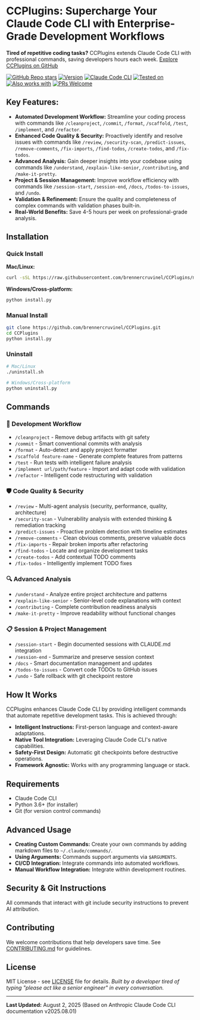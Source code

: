 # CCPlugins: Supercharge Your Claude Code CLI with Enterprise-Grade Development Workflows

**Tired of repetitive coding tasks?** CCPlugins extends Claude Code CLI with professional commands, saving developers hours each week. [Explore CCPlugins on GitHub](https://github.com/brennercruvinel/CCPlugins)

[![GitHub Repo stars](https://img.shields.io/github/stars/brennercruvinel/CCPlugins?style=social)](https://github.com/brennercruvinel/CCPlugins)
[![Version](https://img.shields.io/badge/version-2.5.2-blue.svg)](https://github.com/brennercruvinel/CCPlugins)
[![Claude Code CLI](https://img.shields.io/badge/for-Claude%20Code%20CLI-purple.svg)](https://docs.anthropic.com/en/docs/claude-code)
[![Tested on](https://img.shields.io/badge/tested%20on-Opus%204%20%26%20Sonnet%204-orange.svg)](https://claude.ai)
[![Also works with](https://img.shields.io/badge/also%20works%20with-Kimi%20K2-1783ff.svg)](https://github.com/MoonshotAI/Kimi-K2)
[![PRs Welcome](https://img.shields.io/badge/PRs-welcome-brightgreen.svg)](https://github.com/brennercruvinel/CCPlugins/blob/main/CONTRIBUTING.md)

## Key Features:

*   **Automated Development Workflow:** Streamline your coding process with commands like `/cleanproject`, `/commit`, `/format`, `/scaffold`, `/test`, `/implement`, and `/refactor`.
*   **Enhanced Code Quality & Security:** Proactively identify and resolve issues with commands like `/review`, `/security-scan`, `/predict-issues`, `/remove-comments`, `/fix-imports`, `/find-todos`, `/create-todos`, and `/fix-todos`.
*   **Advanced Analysis:** Gain deeper insights into your codebase using commands like `/understand`, `/explain-like-senior`, `/contributing`, and `/make-it-pretty`.
*   **Project & Session Management:**  Improve workflow efficiency with commands like `/session-start`, `/session-end`, `/docs`, `/todos-to-issues`, and `/undo`.
*   **Validation & Refinement:** Ensure the quality and completeness of complex commands with validation phases built-in.
*   **Real-World Benefits:**  Save 4-5 hours per week on professional-grade analysis.

## Installation

### Quick Install
**Mac/Linux:**

```bash
curl -sSL https://raw.githubusercontent.com/brennercruvinel/CCPlugins/main/install.sh | bash
```
**Windows/Cross-platform:**

```bash
python install.py
```

### Manual Install

```bash
git clone https://github.com/brennercruvinel/CCPlugins.git
cd CCPlugins
python install.py
```

### Uninstall

```bash
# Mac/Linux
./uninstall.sh

# Windows/Cross-platform
python uninstall.py
```

## Commands

### 🚀 Development Workflow

*   `/cleanproject` - Remove debug artifacts with git safety
*   `/commit` - Smart conventional commits with analysis
*   `/format` - Auto-detect and apply project formatter
*   `/scaffold feature-name` - Generate complete features from patterns
*   `/test` - Run tests with intelligent failure analysis
*   `/implement url/path/feature` - Import and adapt code with validation
*   `/refactor` - Intelligent code restructuring with validation

### 🛡️ Code Quality & Security

*   `/review` - Multi-agent analysis (security, performance, quality, architecture)
*   `/security-scan` - Vulnerability analysis with extended thinking & remediation tracking
*   `/predict-issues` - Proactive problem detection with timeline estimates
*   `/remove-comments` - Clean obvious comments, preserve valuable docs
*   `/fix-imports` - Repair broken imports after refactoring
*   `/find-todos` - Locate and organize development tasks
*   `/create-todos` - Add contextual TODO comments
*   `/fix-todos` - Intelligently implement TODO fixes

### 🔍 Advanced Analysis

*   `/understand` - Analyze entire project architecture and patterns
*   `/explain-like-senior` - Senior-level code explanations with context
*   `/contributing` - Complete contribution readiness analysis
*   `/make-it-pretty` - Improve readability without functional changes

### 📋 Session & Project Management

*   `/session-start` - Begin documented sessions with CLAUDE.md integration
*   `/session-end` - Summarize and preserve session context
*   `/docs` - Smart documentation management and updates
*   `/todos-to-issues` - Convert code TODOs to GitHub issues
*   `/undo` - Safe rollback with git checkpoint restore

##  How It Works

CCPlugins enhances Claude Code CLI by providing intelligent commands that automate repetitive development tasks. This is achieved through:

*   **Intelligent Instructions:** First-person language and context-aware adaptations.
*   **Native Tool Integration:** Leveraging Claude Code CLI's native capabilities.
*   **Safety-First Design:** Automatic git checkpoints before destructive operations.
*   **Framework Agnostic:** Works with any programming language or stack.

##  Requirements

*   Claude Code CLI
*   Python 3.6+ (for installer)
*   Git (for version control commands)

##  Advanced Usage

*   **Creating Custom Commands:**  Create your own commands by adding markdown files to `~/.claude/commands/`.
*   **Using Arguments:** Commands support arguments via `$ARGUMENTS`.
*   **CI/CD Integration:** Integrate commands into automated workflows.
*   **Manual Workflow Integration:** Integrate within development routines.

## Security & Git Instructions

All commands that interact with git include security instructions to prevent AI attribution.

## Contributing

We welcome contributions that help developers save time. See [CONTRIBUTING.md](CONTRIBUTING.md) for guidelines.

## License

MIT License - see [LICENSE](LICENSE) file for details.
*Built by a developer tired of typing "please act like a senior engineer" in every conversation.*

---

**Last Updated:** August 2, 2025 (Based on Anthropic Claude Code CLI documentation v2025.08.01)